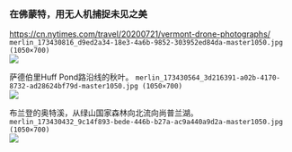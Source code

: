 ### 在佛蒙特，用无人机捕捉未见之美
https://cn.nytimes.com/travel/20200721/vermont-drone-photographs/
`merlin_173430816_d9ed2a34-18e3-4a6b-9852-303952ed84da-master1050.jpg (1050×700)`<br>
![](https://static01.nyt.com/images/2020/07/13/travel/13travel-vermont-promo/merlin_173430816_d9ed2a34-18e3-4a6b-9852-303952ed84da-master1050.jpg)

萨德伯里Huff Pond路沿线的秋叶。
`merlin_173430564_3d216391-a02b-4170-8732-ad28624bf79d-master1050.jpg (1050×700)`<br>
![](https://static01.nyt.com/images/2020/07/15/travel/15travel-vermont-6/merlin_173430564_3d216391-a02b-4170-8732-ad28624bf79d-master1050.jpg)

布兰登的奥特溪，从绿山国家森林向北流向尚普兰湖。
`merlin_173430432_9c14f893-bede-446b-b27a-ac9a440a9d2a-master1050.jpg (1050×700)`<br>
![](https://static01.nyt.com/images/2020/07/15/travel/15travel-vermont-5/merlin_173430432_9c14f893-bede-446b-b27a-ac9a440a9d2a-master1050.jpg)
